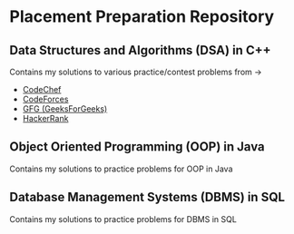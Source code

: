 # **Place**ment **Prep**aration Repository

## Data Structures and Algorithms (DSA) in C++

  Contains my solutions to various practice/contest problems from -> 
  
  - [CodeChef](https://www.codechef.com)
  - [CodeForces](https://codeforces.com)
  - [GFG (GeeksForGeeks)](https://www.geeksforgeeks.org)
  - [HackerRank](https://www.hackerrank.com)

## Object Oriented Programming (OOP) in Java

  Contains my solutions to practice problems for OOP in Java

## Database Management Systems (DBMS) in SQL

  Contains my solutions to practice problems for DBMS in SQL
